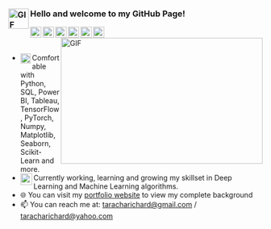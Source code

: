 

### Hello <img align="left" height="40" width="40" alt="GIF" src="https://camo.githubusercontent.com/e8e7b06ecf583bc040eb60e44eb5b8e0ecc5421320a92929ce21522dbc34c891/68747470733a2f2f6d656469612e67697068792e636f6d2f6d656469612f6876524a434c467a6361737252346961377a2f67697068792e676966" /> and welcome to my GitHub Page!

<!-- LinkedIn-->
<a href="https://www.linkedin.com/in/richard-taracha-098645a2/">
  <img align="left" alt="Pawan Trivedi" width="22px" src="https://cdn.jsdelivr.net/npm/simple-icons@v3/icons/linkedin.svg" />
</a>

<!-- Twitter-->
<a href="https://twitter.com/Vycellous_Drum">
  <img align="left" alt="Richard Taracha | Twitter" width="22px" src="https://cdn.jsdelivr.net/npm/simple-icons@v3/icons/twitter.svg" />
</a>

<!-- Whatsapp-->
<a href="https://api.whatsapp.com/send?phone=+254706461385&text=&source=&data=&app_absent=">
  <img align="left" alt="Richard Taracha" width="22px" src="https://cdn.jsdelivr.net/npm/simple-icons@3.6.1/icons/whatsapp.svg" />
</a>

<!--GitHub-->
<a href="https://github.com/TarachaR">
  <img align="left" alt="Richard Taracha" width="22px" src="https://cdn.jsdelivr.net/npm/simple-icons@3.6.1/icons/github.svg" />
</a>

<!--GitLab-->
<a href="https://gitlab.com/TarachaR">
  <img align="left" alt="Richard Taracha" width="22px" src="https://cdn.jsdelivr.net/npm/simple-icons@3.6.1/icons/gitlab.svg" />
</a>

<!--TableauPublic-->
<a href="https://public.tableau.com/profile/richard.taracha#!/?newProfile=&activeTab=0">
  <img align="left" alt="Richard Taracha" width="22px" src="https://cdn.jsdelivr.net/npm/simple-icons@3.6.1/icons/tableau.svg" />
</a>

<img align="right" height="250" width="400" alt="GIF" src="https://miro.medium.com/max/1360/1*IRGHmiGsa16stedQvIaZfw.gif" />
</br>
</br>

- <img align="left" width="20" height="20" src="https://user-images.githubusercontent.com/67068918/158443744-d15968ca-079e-4972-a1f0-8347d068bbda.png">Comfortable with Python,     SQL, Power BI, Tableau, TensorFlow, PyTorch, Numpy, Matplotlib, Seaborn, Scikit-Learn and more.
- <img align="left" width="23" height="23" src="https://user-images.githubusercontent.com/67068918/158444224-3f9e94c2-0bd3-4900-9b04-31b7eb8d7149.png">Currently working,           learning and growing my skillset in Deep Learning and Machine Learning algorithms.
- 🌐 You can visit my <a href="https://richardtaracha.glitch.me/">portfolio website</a> to view my complete background
- 📫 You can reach me at: taracharichard@gmail.com / taracharichard@yahoo.com
